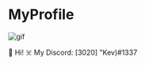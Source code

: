 # MyProfile
![gif](https://64.media.tumblr.com/tumblr_m02bz2LW1k1qzhkcp.gif)

👋 Hi!
☠️ My Discord: [3020] "Kev)#1337



